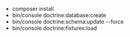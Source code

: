 - composer install
- bin/console doctrine:database:create
- bin/console doctrine:schema:update --force
- bin/console doctrine:fixtures:load
